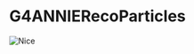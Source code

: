 # G4ANNIERecoParticles

![Nice](https://github.com/Noah-Everett/G4VtxRecoParticles/blob/main/plots/G4VtxRecoParticles_muon_100_500MeV_MuEvsThetaC_v03.png)
